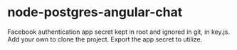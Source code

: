# node-postgres-angular-chat

Facebook authentication app secret kept in root and ignored in git, in key.js. Add your own to clone the project. Export the app secret to utilize. 
